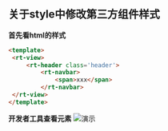 ## 关于style中修改第三方组件样式

**首先看html的样式**
```html
<template>
 <rt-view>
     <rt-header class='header'>
         <rt-navbar>
             <span>xxx</span>
         </rt-navbar>
 </rt-view>
</template>
```
**开发者工具查看元素**
![演示](https://git.recloud.cc:20443/kennyzuo/front-spec/raw/develop/static/imgs/issues/scoped.png)
